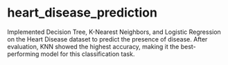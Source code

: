 # heart_disease_prediction
Implemented Decision Tree, K-Nearest Neighbors, and Logistic Regression on the Heart Disease dataset to predict the presence of disease. After evaluation, KNN showed the highest accuracy, making it the best-performing model for this classification task.
